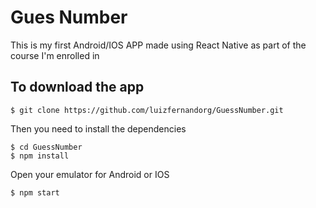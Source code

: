 # Gues Number

This is my first Android/IOS APP made using React Native as part of the course I'm enrolled in

## To download the app
```
$ git clone https://github.com/luizfernandorg/GuessNumber.git
```
Then you need to install the dependencies
```
$ cd GuessNumber 
$ npm install
```
Open your emulator for Android or IOS
```
$ npm start
```
